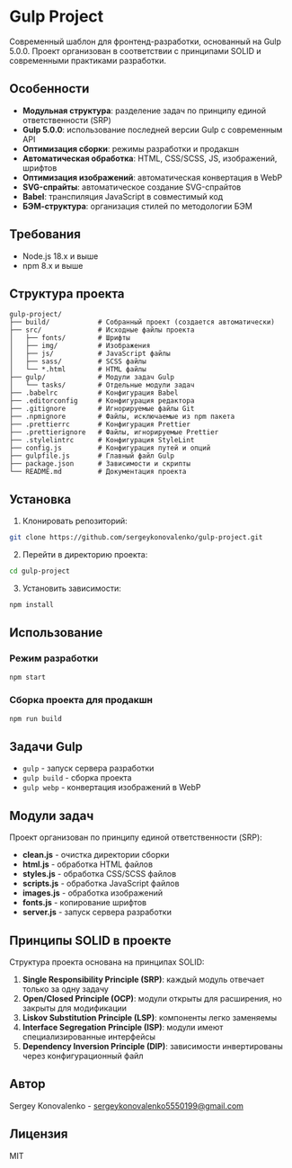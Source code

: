 # Gulp Project

Современный шаблон для фронтенд-разработки, основанный на Gulp 5.0.0. Проект организован в соответствии с принципами SOLID и современными практиками разработки.

## Особенности

- **Модульная структура**: разделение задач по принципу единой ответственности (SRP)
- **Gulp 5.0.0**: использование последней версии Gulp с современным API
- **Оптимизация сборки**: режимы разработки и продакшн
- **Автоматическая обработка**: HTML, CSS/SCSS, JS, изображений, шрифтов
- **Оптимизация изображений**: автоматическая конвертация в WebP
- **SVG-спрайты**: автоматическое создание SVG-спрайтов
- **Babel**: транспиляция JavaScript в совместимый код
- **БЭМ-структура**: организация стилей по методологии БЭМ

## Требования

- Node.js 18.x и выше
- npm 8.x и выше

## Структура проекта

```
gulp-project/
├── build/            # Собранный проект (создается автоматически)
├── src/              # Исходные файлы проекта
│   ├── fonts/        # Шрифты
│   ├── img/          # Изображения
│   ├── js/           # JavaScript файлы
│   ├── sass/         # SCSS файлы
│   └── *.html        # HTML файлы
├── gulp/             # Модули задач Gulp
│   └── tasks/        # Отдельные модули задач
├── .babelrc          # Конфигурация Babel
├── .editorconfig     # Конфигурация редактора
├── .gitignore        # Игнорируемые файлы Git
├── .npmignore        # Файлы, исключаемые из npm пакета
├── .prettierrc       # Конфигурация Prettier
├── .prettierignore   # Файлы, игнорируемые Prettier
├── .stylelintrc      # Конфигурация StyleLint
├── config.js         # Конфигурация путей и опций
├── gulpfile.js       # Главный файл Gulp
├── package.json      # Зависимости и скрипты
└── README.md         # Документация проекта
```

## Установка

1. Клонировать репозиторий:

```bash
git clone https://github.com/sergeykonovalenko/gulp-project.git
```

2. Перейти в директорию проекта:

```bash
cd gulp-project
```

3. Установить зависимости:

```bash
npm install
```

## Использование

### Режим разработки

```bash
npm start
```

### Сборка проекта для продакшн

```bash
npm run build
```

## Задачи Gulp

- `gulp` - запуск сервера разработки
- `gulp build` - сборка проекта
- `gulp webp` - конвертация изображений в WebP

## Модули задач

Проект организован по принципу единой ответственности (SRP):

- **clean.js** - очистка директории сборки
- **html.js** - обработка HTML файлов
- **styles.js** - обработка CSS/SCSS файлов
- **scripts.js** - обработка JavaScript файлов
- **images.js** - обработка изображений
- **fonts.js** - копирование шрифтов
- **server.js** - запуск сервера разработки

## Принципы SOLID в проекте

Структура проекта основана на принципах SOLID:

1. **Single Responsibility Principle (SRP)**: каждый модуль отвечает только за одну задачу
2. **Open/Closed Principle (OCP)**: модули открыты для расширения, но закрыты для модификации
3. **Liskov Substitution Principle (LSP)**: компоненты легко заменяемы
4. **Interface Segregation Principle (ISP)**: модули имеют специализированные интерфейсы
5. **Dependency Inversion Principle (DIP)**: зависимости инвертированы через конфигурационный файл

## Автор

Sergey Konovalenko - [sergeykonovalenko5550199@gmail.com](mailto:sergeykonovalenko5550199@gmail.com)

## Лицензия

MIT
